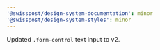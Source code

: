 ```yaml
---
'@swisspost/design-system-documentation': minor
'@swisspost/design-system-styles': minor
---
```


Updated `.form-control` text input to v2.
